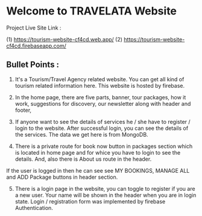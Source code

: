 # Welcome to TRAVELATA Website 

Project Live Site Link :

(1) https://tourism-website-cf4cd.web.app/ 
(2) https://tourism-website-cf4cd.firebaseapp.com/

## Bullet Points :

1. It's a Tourism/Travel Agency related website.  You can get all kind of tourism related information here.  This website is hosted by firebase. 

2. In the home page,  there are five parts,  banner,  tour packages,  how it work, suggestions for discovery, our newsletter   along with header and footer, 

3. If anyone want to see the details of services   he / she have to register / login to the website.  After successful login,  you can see the details of the services. The data we get here is from MongoDB.

4.  There is a private route for book now button in packages section which is located in home page and for whice you have to login to see the details.  And,  also there is  About us route in the header. 

If the user is logged in then he can see see MY BOOKINGS, MANAGE ALL and ADD Package buttons in header section.

5.  There is a login page in the website,  you can toggle to register if you are a new user.  Your name will be shown in the header when you are in login state. Login / registration form was implemented by firebase Authentication.